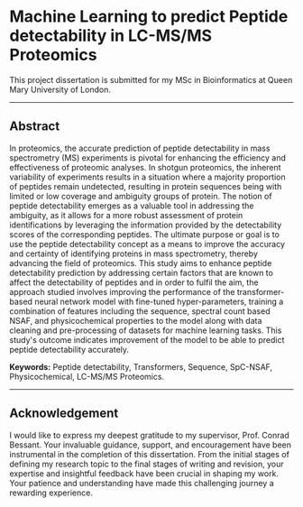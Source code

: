 # **Machine Learning to predict Peptide detectability in LC-MS/MS Proteomics**
This project dissertation is submitted for my MSc in Bioinformatics at Queen Mary University of London.
***
## **Abstract**
In proteomics, the accurate prediction of peptide detectability in mass spectrometry (MS) experiments is pivotal for enhancing the efficiency and effectiveness of proteomic analyses. In shotgun proteomics, the inherent variability of experiments results in a situation where a majority proportion of peptides remain undetected, resulting in protein sequences being with limited or low coverage and ambiguity groups of protein. The notion of peptide detectability emerges as a valuable tool in addressing the ambiguity, as it allows for a more robust assessment of protein identifications by leveraging the information provided by the detectability scores of the corresponding peptides. The ultimate purpose or goal is to use the peptide detectability concept as a means to improve the accuracy and certainty of identifying proteins in mass spectrometry, thereby advancing the field of proteomics. This study aims to enhance peptide detectability prediction by addressing certain factors that are known to affect the detectability of peptides and in order to fulfil the aim, the approach studied involves improving the performance of the transformer-based neural network model with fine-tuned hyper-parameters, training a combination of features including the sequence, spectral count based NSAF, and physicochemical properties to the model along with data cleaning and pre-processing of datasets for machine learning tasks. This study's outcome indicates improvement of the model to be able to predict peptide detectability accurately.

**Keywords:** Peptide detectability, Transformers, Sequence, SpC-NSAF, Physicochemical, LC-MS/MS Proteomics.
***
## **Acknowledgement**
I would like to express my deepest gratitude to my supervisor, Prof. Conrad Bessant. Your invaluable guidance, support, and encouragement have been instrumental in the completion of this dissertation. From the initial stages of defining my research topic to the final stages of writing and revision, your expertise and insightful feedback have been crucial in shaping my work. Your patience and understanding have made this challenging journey a rewarding experience.
